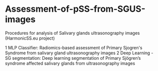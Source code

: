 # Assessment-of-pSS-from-SGUS-images
Procedures for analysis of Salivary glands ultrasonography images  (HarmonicSS.eu project)

1 MLP Classifier: Radiomics-based assessment of Primary Sjogren's Syndrome from salivary gland ultrasonography images
2 Deep Learning - SG segmentation: Deep learning segmentation of Primary Sjögren’s syndrome affected salivary glands from ultrasonography images
 


